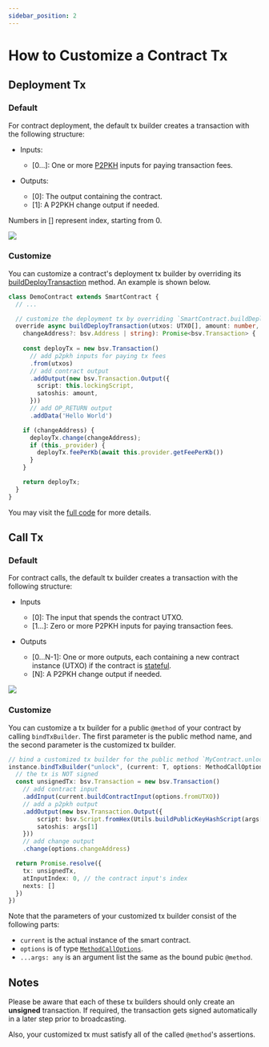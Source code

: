 ```yaml
---
sidebar_position: 2
---
```


# How to Customize a Contract Tx


## Deployment Tx

### Default
For contract deployment, the default tx builder creates a transaction with the following structure:

* Inputs:

  * [0…]: One or more [P2PKH](https://learnmeabitcoin.com/technical/p2pkh) inputs for paying transaction fees.

* Outputs:

  * [0]: The output containing the contract.
  * [1]: A P2PKH change output if needed.

Numbers in [] represent index, starting from 0.

![](https://lucid.app/publicSegments/view/5242c7cb-d30d-4a92-826c-4d6290e2af04/image.png)

### Customize
You can customize a contract's deployment tx builder by overriding its [buildDeployTransaction](../how-to-write-a-contract/built-ins#builddeploytransaction) method. An example is shown below.

```ts
class DemoContract extends SmartContract {
  // ...

  // customize the deployment tx by overriding `SmartContract.buildDeployTransaction` method
  override async buildDeployTransaction(utxos: UTXO[], amount: number, 
    changeAddress?: bsv.Address | string): Promise<bsv.Transaction> {
    
    const deployTx = new bsv.Transaction()
      // add p2pkh inputs for paying tx fees
      .from(utxos)
      // add contract output
      .addOutput(new bsv.Transaction.Output({
        script: this.lockingScript,
        satoshis: amount,
      }))
      // add OP_RETURN output
      .addData('Hello World')

    if (changeAddress) {
      deployTx.change(changeAddress);
      if (this._provider) {
        deployTx.feePerKb(await this.provider.getFeePerKb())
      }
    }

    return deployTx;
  }
}
```

You may visit the [full code](https://github.com/sCrypt-Inc/boilerplate/blob/f63c37038a03bc51267e816d9441969d3e1d2ece/src/contracts/auction.ts#L100-L127) for more details.

## Call Tx

### Default
For contract calls, the default tx builder creates a transaction with the following structure:

* Inputs

  * [0]: The input that spends the contract UTXO.
  * [1…]: Zero or more P2PKH inputs for paying transaction fees.

* Outputs

  * [0…N-1]: One or more outputs, each containing a new contract instance (UTXO) if the contract is [stateful](../how-to-write-a-contract/stateful-contract).
  * [N]: A P2PKH change output if needed.

![](https://lucid.app/publicSegments/view/9dfde0f0-7275-48da-9411-057e895b5fb3/image.png)


### Customize

You can customize a tx builder for a public `@method` of your contract by calling `bindTxBuilder`. The first parameter is the public method name, and the second parameter is the customized tx builder.

```ts
// bind a customized tx builder for the public method `MyContract.unlock`
instance.bindTxBuilder("unlock", (current: T, options: MethodCallOptions<T>, ...args: any) => { 
  // the tx is NOT signed
  const unsignedTx: bsv.Transaction = new bsv.Transaction()
    // add contract input
    .addInput(current.buildContractInput(options.fromUTXO))
    // add a p2pkh output
    .addOutput(new bsv.Transaction.Output({
        script: bsv.Script.fromHex(Utils.buildPublicKeyHashScript(args[0])),
        satoshis: args[1]
    }))
    // add change output
    .change(options.changeAddress)

  return Promise.resolve({
    tx: unsignedTx,
    atInputIndex: 0, // the contract input's index
    nexts: []
  })         
})
```

Note that the parameters of your customized tx builder consist of the following parts:

- `current` is the actual instance of the smart contract.
- `options` is of type [`MethodCallOptions`](../how-to-test-a-contract.md#methodcalloptions).
- `...args: any` is an argument list the same as the bound pubic `@method`.


## Notes

Please be aware that each of these tx builders should only create an **unsigned** transaction. If required, the transaction gets signed automatically in a later step prior to broadcasting.

Also, your customized tx must satisfy all of the called `@method`'s assertions.
